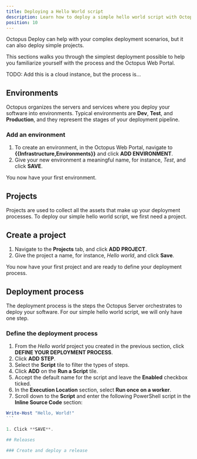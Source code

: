 ```yaml
---
title: Deploying a Hello World script
description: Learn how to deploy a simple hello world script with Octopus Deploy.
position: 10
---
```


Octopus Deploy can help with your complex deployment scenarios, but it can also deploy simple projects. 

This sections walks you through the simplest deployment possible to help you familiarize yourself with the process and the Octopus Web Portal.

TODO: Add this is a cloud instance, but the process is... 

## Environments

Octopus organizes the servers and services where you deploy your software into environments. Typical environments are **Dev**, **Test**, and **Production**, and they represent the stages of your deployment pipeline.

### Add an environment

1. To create an environment, in the Octopus Web Portal, navigate to **{{Infrastructure,Environments}}** and click **ADD ENVIRONMENT**.
1. Give your new environment a meaningful name, for instance, *Test*, and click **SAVE**.

You now have your first environment.

<!-- 1. Add a description for the environment.
1. Select the check-box in the **Default Guided Failure Mode** section if you want Octopus Deploy to prompt users for intervention if a deployment to this environment fails. Learn more about [guided failure mode](/docs/managing-releases/guided-failures.md).
1. Select the check-box in the **Dynamic Infrastructure** section if deployments to this environment are allowed to create infrastructure such as targets and accounts. Learn more about [Dynamic Infrastructure](docs/infrastructure/deployment-targets/dynamic-infrastructure/index.md).
1. Click **SAVE**. -->

## Projects

Projects are used to collect all the assets that make up your deployment processes. To deploy our simple hello world script, we first need a project. 

## Create a project

1. Navigate to the **Projects** tab, and click **ADD PROJECT**.
1. Give the project a name, for instance, *Hello world*, and click **Save**.

You now have your first project and are ready to define your deployment process.

## Deployment process

The deployment process is the steps the Octopus Server orchestrates to deploy your software. For our simple hello world script, we will only have one step.

### Define the deployment process

1. From the *Hello world* project you created in the previous section, click **DEFINE YOUR DEPLOYMENT PROCESS**.
1. Click **ADD STEP**.
1. Select the **Script** tile to filter the types of steps.
1. Click **ADD** on the **Run a Script** tile.
1. Accept the default name for the script and leave the **Enabled** checkbox ticked.
1. In the **Execution Location** section, select **Run once on a worker**.
1. Scroll down to the **Script** and enter the following PowerShell script in the **Inline Source Code** section:

```PowerShell
Write-Host "Hello, World!"
​```

1. Click **SAVE**.

## Releases

### Create and deploy a release 
